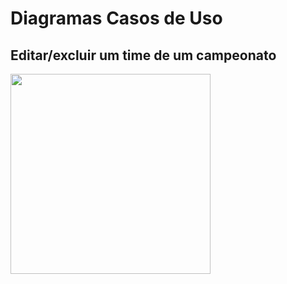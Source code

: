 # Diagramas Casos de Uso

## Editar/excluir um time de um campeonato
<div class="toolgrid">
	<div>
        <img height="320px" src="../imagens/editar_excluir_time.png"> 
    </div>
</div>